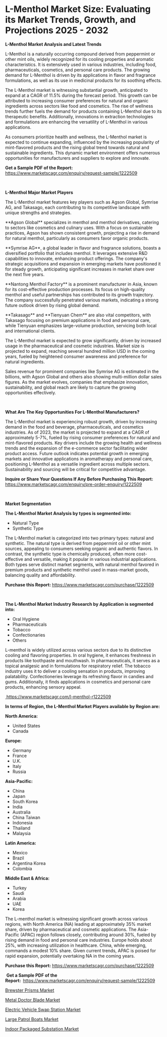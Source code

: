 <p><h1>L-Menthol Market Size: Evaluating its Market Trends, Growth, and Projections 2025 - 2032</h1></p><p><strong>L-Menthol Market Analysis and Latest Trends</strong></p>
<p><p>L-Menthol is a naturally occurring compound derived from peppermint or other mint oils, widely recognized for its cooling properties and aromatic characteristics. It is extensively used in various industries, including food, pharmaceuticals, cosmetics, and personal care products. The growing demand for L-Menthol is driven by its applications in flavor and fragrance formulations, as well as its use in medicinal products for its soothing effects.</p><p>The L-Menthol market is witnessing substantial growth, anticipated to expand at a CAGR of 11.5% during the forecast period. This growth can be attributed to increasing consumer preferences for natural and organic ingredients across sectors like food and cosmetics. The rise of wellness trends further fuels the demand for products containing L-Menthol due to its therapeutic benefits. Additionally, innovations in extraction technologies and formulations are enhancing the versatility of L-Menthol in various applications.</p><p>As consumers prioritize health and wellness, the L-Menthol market is expected to continue expanding, influenced by the increasing popularity of mint-flavored products and the rising global trend towards natural and sustainable ingredients. This dynamic market environment offers numerous opportunities for manufacturers and suppliers to explore and innovate.</p></p>
<p><strong>Get a Sample PDF of the Report:&nbsp;</strong> <a href="https://www.marketscagr.com/enquiry/request-sample/1222509?utm_campaign=2106&utm_medium=2&utm_source=Github&utm_content=ia&utm_term=28022025&utm_id=l-menthol">https://www.marketscagr.com/enquiry/request-sample/1222509</a></p>
<p>&nbsp;</p>
<p><strong>L-Menthol Major Market Players</strong></p>
<p><p>The L-Menthol market features key players such as Agson Global, Symrise AG, and Takasago, each contributing to its competitive landscape with unique strengths and strategies.</p><p>**Agson Global** specializes in menthol and menthol derivatives, catering to sectors like cosmetics and culinary uses. With a focus on sustainable practices, Agson has shown consistent growth, projecting a rise in demand for natural menthol, particularly as consumers favor organic products.</p><p>**Symrise AG**, a global leader in flavor and fragrance solutions, boasts a diversified portfolio that includes menthol. It leverages extensive R&D capabilities to innovate, enhancing product offerings. The company's strategic acquisitions and expansion in emerging markets have positioned it for steady growth, anticipating significant increases in market share over the next five years.</p><p>**Nantong Menthol Factory** is a prominent manufacturer in Asia, known for its cost-effective production processes. Its focus on high-quality menthol and useful partnerships has contributed to its growth trajectory. The company successfully penetrated various markets, indicating a strong future outlook driven by rising global demand.</p><p>**Takasago** and **Tienyuan Chem** are also vital competitors, with Takasago focusing on premium applications in food and personal care, while Tienyuan emphasizes large-volume production, servicing both local and international clients. </p><p>The L-Menthol market is expected to grow significantly, driven by increased usage in the pharmaceutical and cosmetic industries. Market size is projected to expand, reaching several hundred million USD in the coming years, fueled by heightened consumer awareness and preference for natural ingredients.</p><p>Sales revenue for prominent companies like Symrise AG is estimated in the billions, with Agson Global and others also showing multi-million dollar sales figures. As the market evolves, companies that emphasize innovation, sustainability, and global reach are likely to capture the growing opportunities effectively.</p></p>
<p>&nbsp;</p>
<p><strong>What Are The Key Opportunities For L-Menthol Manufacturers?</strong></p>
<p><p>The L-Menthol market is experiencing robust growth, driven by increasing demand in the food and beverage, pharmaceuticals, and cosmetics industries. As of 2023, the market is projected to expand at a CAGR of approximately 5-7%, fueled by rising consumer preferences for natural and mint-flavored products. Key drivers include the growing health and wellness trends and the expansion of the e-commerce sector facilitating wider product access. Future outlook indicates potential growth in emerging markets and innovative applications in aromatherapy and personal care, positioning L-Menthol as a versatile ingredient across multiple sectors. Sustainability and sourcing will be critical for competitive advantage.</p></p>
<p><strong>Inquire or Share Your Questions If Any Before Purchasing This Report:</strong> <a href="https://www.marketscagr.com/enquiry/pre-order-enquiry/1222509?utm_campaign=2106&utm_medium=2&utm_source=Github&utm_content=ia&utm_term=28022025&utm_id=l-menthol">https://www.marketscagr.com/enquiry/pre-order-enquiry/1222509</a></p>
<p>&nbsp;</p>
<p><strong>Market Segmentation</strong></p>
<p><strong>The L-Menthol Market Analysis by types is segmented into:</strong></p>
<p><ul><li>Natural Type</li><li>Synthetic Type</li></ul></p>
<p><p>The L-Menthol market is categorized into two primary types: natural and synthetic. The natural type is derived from peppermint oil or other mint sources, appealing to consumers seeking organic and authentic flavors. In contrast, the synthetic type is chemically produced, often more cost-effective and versatile, making it popular in various industrial applications. Both types serve distinct market segments, with natural menthol favored in premium products and synthetic menthol used in mass-market goods, balancing quality and affordability.</p></p>
<p><strong>Purchase this Report:&nbsp;</strong><a href="https://www.marketscagr.com/purchase/1222509?utm_campaign=2106&utm_medium=2&utm_source=Github&utm_content=ia&utm_term=28022025&utm_id=l-menthol">https://www.marketscagr.com/purchase/1222509</a></p>
<p>&nbsp;</p>
<p><strong>The L-Menthol Market Industry Research by Application is segmented into:</strong></p>
<p><ul><li>Oral Hygiene</li><li>Pharmaceuticals</li><li>Tobacco</li><li>Confectionaries</li><li>Others</li></ul></p>
<p><p>L-menthol is widely utilized across various sectors due to its distinctive cooling and flavoring properties. In oral hygiene, it enhances freshness in products like toothpaste and mouthwash. In pharmaceuticals, it serves as a topical analgesic and in formulations for respiratory relief. The tobacco industry uses it to deliver a cooling sensation in products, improving palatability. Confectioneries leverage its refreshing flavor in candies and gums. Additionally, it finds applications in cosmetics and personal care products, enhancing sensory appeal.</p></p>
<p><a href="https://www.marketscagr.com/l-menthol-r1222509?utm_campaign=2106&utm_medium=2&utm_source=Github&utm_content=ia&utm_term=28022025&utm_id=l-menthol">&nbsp;https://www.marketscagr.com/l-menthol-r1222509</a></p>
<p><strong>In terms of Region, the L-Menthol Market Players available by Region are:</strong></p>
<p>
    <p> <strong> North America: </strong>
        <ul>
            <li>United States</li>
            <li>Canada</li>
        </ul>
        </p> 
    <p> <strong> Europe: </strong>
        <ul>
            <li>Germany</li>
            <li>France</li>
            <li>U.K.</li>
            <li>Italy</li>
            <li>Russia</li>
        </ul>
        </p> 
    <p> <strong> Asia-Pacific: </strong>
        <ul>
            <li>China</li>
            <li>Japan</li>
            <li>South Korea</li>
            <li>India</li>
            <li>Australia</li>
            <li>China Taiwan</li>
            <li>Indonesia</li>
            <li>Thailand</li>
            <li>Malaysia</li>
        </ul>
        </p> 
    <p> <strong> Latin America: </strong>
        <ul>
            <li>Mexico</li>
            <li>Brazil</li>
            <li>Argentina Korea</li>
            <li>Colombia</li>
        </ul>
        </p> 
    <p> <strong> Middle East & Africa: </strong>
        <ul>
            <li>Turkey</li>
            <li>Saudi</li>
            <li>Arabia</li>
            <li>UAE</li>
            <li>Korea</li>
        </ul>
    </p>
    </p>
<p><p>The L-menthol market is witnessing significant growth across various regions, with North America (NA) leading at approximately 35% market share, driven by pharmaceutical and cosmetic applications. The Asia-Pacific (APAC) region follows closely, contributing around 30%, fueled by rising demand in food and personal care industries. Europe holds about 25%, with increasing utilization in healthcare. China, while emerging, commands a modest 10% share. Given current trends, APAC is poised for rapid expansion, potentially overtaking NA in the coming years.</p></p>
<p><strong>Purchase this Report: </strong><a href="https://www.marketscagr.com/purchase/1222509?utm_campaign=2106&utm_medium=2&utm_source=Github&utm_content=ia&utm_term=28022025&utm_id=l-menthol">https://www.marketscagr.com/purchase/1222509</a></p>
<p>&nbsp;<strong>Get a Sample PDF of the Report:&nbsp;&nbsp;</strong><a href="https://www.marketscagr.com/enquiry/request-sample/1222509?utm_campaign=2106&utm_medium=2&utm_source=Github&utm_content=ia&utm_term=28022025&utm_id=l-menthol">https://www.marketscagr.com/enquiry/request-sample/1222509</a></p>
<p><strong></strong></p>
<p><p><a href="https://github.com/birbamanan03/Market-Research-Report-List-1/blob/main/brewster-prisms-market.md?utm_campaign=2106&utm_medium=2&utm_source=Github&utm_content=ia&utm_term=28022025&utm_id=l-menthol">Brewster Prisms Market</a></p><p><a href="https://github.com/leehihkl/Market-Research-Report-List-1/blob/main/metal-doctor-blade-market.md?utm_campaign=2106&utm_medium=2&utm_source=Github&utm_content=ia&utm_term=28022025&utm_id=l-menthol">Metal Doctor Blade Market</a></p><p><a href="https://github.com/osamhcombre/Market-Research-Report-List-1/blob/main/electric-vehicle-swap-station-market.md?utm_campaign=2106&utm_medium=2&utm_source=Github&utm_content=ia&utm_term=28022025&utm_id=l-menthol">Electric Vehicle Swap Station Market</a></p><p><a href="https://github.com/nibbsmantji/Market-Research-Report-List-1/blob/main/large-patrol-boats-market.md?utm_campaign=2106&utm_medium=2&utm_source=Github&utm_content=ia&utm_term=28022025&utm_id=l-menthol">Large Patrol Boats Market</a></p><p><a href="https://github.com/djibenesha/Market-Research-Report-List-1/blob/main/indoor-packaged-substation-market.md?utm_campaign=2106&utm_medium=2&utm_source=Github&utm_content=ia&utm_term=28022025&utm_id=l-menthol">Indoor Packaged Substation Market</a></p></p>